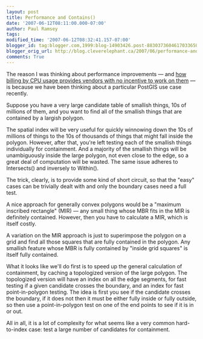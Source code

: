 ```yaml
---
layout: post
title: Performance and Contains()
date: '2007-06-12T08:11:00.000-07:00'
author: Paul Ramsey
tags: 
modified_time: '2007-06-12T08:32:41.157-07:00'
blogger_id: tag:blogger.com,1999:blog-14903426.post-8830373604617033650
blogger_orig_url: http://blog.cleverelephant.ca/2007/06/performance-and-contains.html
comments: True
---
```


The reason I was thinking about performance improvements &mdash; and [how billing by CPU usage provides vendors with no incentive to work on them](http://blog.cleverelephant.ca/2007/06/perverse-incentives.html) &mdash; is because we have been thinking about a particular PostGIS use case recently.

Suppose you have a very large candidate table of smallish things, 10s of millions of them, and you want to find all of the smallish things that are contained by a largish polygon.  

The spatial index will be very useful for quickly winnowing down the 10s of millions of things to the 10s of thousands of things that might fall inside the polygon.  However, after that, you're left testing each of the smallish things individually for containment.  And a majority of the smallish things will be unambiguously inside the large polygon, not even close to the edge, so a great deal of computation will be wasted.  The same issue adheres to Intersects() and inversely to Within().

The trick, clearly, is to provide some kind of short circuit, so that the "easy" cases can be trivially dealt with and only the boundary cases need a full test.  

A nice approach for generally convex polygons would be a "maximum inscribed rectangle" (MIR) &mdash; any small thing whose MBR fits in the MIR is definitely contained.  However, then you have to calculate a MIR, which is itself costly.  

A variation on the MIR approach is just to superimpose the polygon on a grid and find all those squares that are fully contained in the polygon. Any smallish feature whose MBR is fully contained by "inside grid squares" is itself fully contained.

What it looks like we'll do first is to speed up the general calculation of containment, by caching a topologized version of the large polygon.  The topologized version will have an index on all the edge segments, for fast testing if a given candidate crosses the boundary, and an index for fast point-in-polygon testing.  The idea is first you see if the candidate crosses the boundary, if it does not then it must be either fully inside or fully outside, so then use a point-in-polygon test on one of the end points to see if it is in or out.

All in all, it is a lot of complexity for what seems like a very common hard-to-index case: test a large number of candidates for containment.